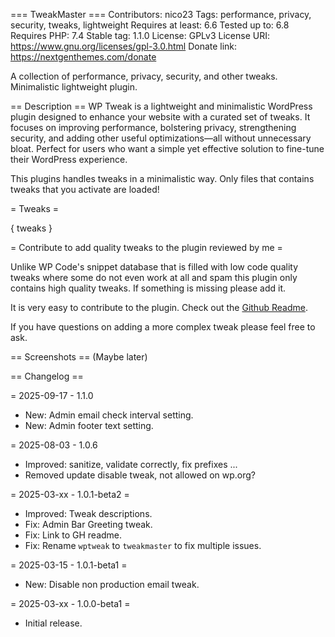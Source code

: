 === TweakMaster ===
Contributors: nico23
Tags: performance, privacy, security, tweaks, lightweight
Requires at least: 6.6
Tested up to: 6.8
Requires PHP: 7.4
Stable tag: 1.1.0
License: GPLv3
License URI: https://www.gnu.org/licenses/gpl-3.0.html
Donate link: https://nextgenthemes.com/donate

A collection of performance, privacy, security, and other tweaks. Minimalistic lightweight plugin.

== Description ==
WP Tweak is a lightweight and minimalistic WordPress plugin designed to enhance your website with a curated set of tweaks. It focuses on improving performance, bolstering privacy, strengthening security, and adding other useful optimizations—all without unnecessary bloat. Perfect for users who want a simple yet effective solution to fine-tune their WordPress experience.

This plugins handles tweaks in a minimalistic way. Only files that contains tweaks that you activate are loaded!

= Tweaks =

{ tweaks }

= Contribute to add quality tweaks to the plugin reviewed by me =

Unlike WP Code's snippet database that is filled with low code quality tweaks where some do not even work at all and spam this plugin only contains high quality tweaks. If something is missing please add it.

It is very easy to contribute to the plugin. Check out the [Github Readme](https://github.com/nextgenthemes/tweakmaster/blob/master/readme.md).

If you have questions on adding a more complex tweak please feel free to ask.

== Screenshots ==
(Maybe later)

== Changelog ==

= 2025-09-17 - 1.1.0
* New: Admin email check interval setting.
* New: Admin footer text setting.

= 2025-08-03 - 1.0.6
* Improved: sanitize, validate correctly, fix prefixes ...
* Removed update disable tweak, not allowed on wp.org?

= 2025-03-xx - 1.0.1-beta2 =
* Improved: Tweak descriptions.
* Fix: Admin Bar Greeting tweak.
* Fix: Link to GH readme.
* Fix: Rename `wptweak` to `tweakmaster` to fix multiple issues.

= 2025-03-15 - 1.0.1-beta1 =
* New: Disable non production email tweak.

= 2025-03-xx - 1.0.0-beta1 =
* Initial release.
